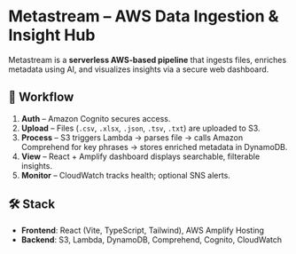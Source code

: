 # Metastream – AWS Data Ingestion & Insight Hub

Metastream is a **serverless AWS-based pipeline** that ingests files, enriches metadata using AI, and visualizes insights via a secure web dashboard.

## 🚀 Workflow
1. **Auth** – Amazon Cognito secures access.
2. **Upload** – Files (`.csv`, `.xlsx`, `.json`, `.tsv`, `.txt`) are uploaded to S3.
3. **Process** – S3 triggers Lambda → parses file → calls Amazon Comprehend for key phrases → stores enriched metadata in DynamoDB.
4. **View** – React + Amplify dashboard displays searchable, filterable insights.
5. **Monitor** – CloudWatch tracks health; optional SNS alerts.

## 🛠 Stack
- **Frontend**: React (Vite, TypeScript, Tailwind), AWS Amplify Hosting
- **Backend**: S3, Lambda, DynamoDB, Comprehend, Cognito, CloudWatch